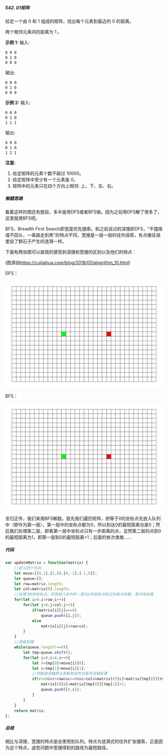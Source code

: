 ##### 542. 01矩阵

给定一个由 0 和 1 组成的矩阵，找出每个元素到最近的 0 的距离。

两个相邻元素间的距离为 1 。

**示例 1:** 
输入:

```
0 0 0
0 1 0
0 0 0
```

输出:

```
0 0 0
0 1 0
0 0 0
```

**示例 2:** 
输入:

```
0 0 0
0 1 0
1 1 1
```

输出:

```
0 0 0
0 1 0
1 2 1
```

**注意:**

1. 给定矩阵的元素个数不超过 10000。
2. 给定矩阵中至少有一个元素是 0。
3. 矩阵中的元素只在四个方向上相邻: 上、下、左、右。



##### 解题思路

看着这样的图还有题目，多半是用DFS或者BFS做。因为之前用DFS解了很多了，这里就用BFS吧。

BFS，Breadth First Search即宽度优先搜索。和之前说过的深搜即DFS，“不撞南墙不回头，一条路走到黑”的特点不同，宽搜是一层一层的往外探索，有点像往湖里投了颗石子产生的涟漪一样。

下面有两张图可以直观的感受到深搜和宽搜的区别以及他们的特点：

(图源自<https://cuijiahua.com/blog/2018/01/alogrithm_10.html>)



DFS：

![](../images/alogrithm_10_3.gif)



BFS：

![](../images/alogrithm_10_2.gif)



言归正传，我们来用BFS解题。首先我们遍历矩阵，把等于0的坐标点先放入队列中（即作为第一层），第一层中的坐标点都为0，所以到达0的最短距离也是0；然后我们处理第二层，即离第一层中坐标点只有一步距离的点，显然第二层的点到0的最短距离为1，即第一层到0的最短距离+1；后面的依次类推......



##### 代码

```javascript
var updateMatrix = function(matrix) {
  	//定义四个方向
    let move=[[0,1],[1,0],[0,-1],[-1,0]];
    let queue=[];
    let row=matrix.length;
    let col=matrix[0].length;
  	//处理为0的坐标点，将其放入队列中；把为1的坐标点标记为较大的数，表示待处理
    for(let i=0;i<row;i++){
        for(let j=0;j<col;j++){
            if(matrix[i][j]===0)
                queue.push([i,j]);
            else
                matrix[i][j]=row+col;
        }
    }
  	//逐层处理
    while(queue.length!==0){
        let tmp=queue.shift();
        for(let i=0;i<4;i++){
            let r=tmp[0]+move[i][0];
            let c=tmp[1]+move[i][1];
          	//判断是否越界以及新到达的点是否没被处理
            if(r>=0&&r<row&&c>=0&&c<col&&matrix[r][c]>matrix[tmp[0]][tmp[1]]+1){
                matrix[r][c]=matrix[tmp[0]][tmp[1]]+1;
                queue.push([r,c]);
            }
        }
    }
    return matrix;
};
```



##### 总结

相比与深搜，宽搜的特点是会使用到队列。特点为涟漪式的往外扩张搜索，正是因为这个特点，迷宫问题中宽搜得到的路径为最短路径。
